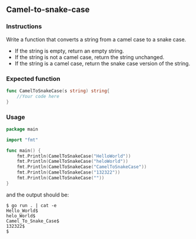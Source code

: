 ## Camel-to-snake-case 

### Instructions

Write a function that converts a string from a camel case to a snake case.
- If the string is empty, return an empty string.
- If the string is not a camel case, return the string unchanged.
- If the string is a camel case, return the snake case version of the string.

### Expected function 
```go
func CamelToSnakeCase(s string) string{
    //Your code here
}
```

### Usage 

```go
package main

import "fmt"

func main() {
    fmt.Println(CamelToSnakeCase("HelloWorld")) 
    fmt.Println(CamelToSnakeCase("heloWorld"))
    fmt.Println(CamelToSnakeCase("CamelToSnakeCase"))
    fmt.Println(CamelToSnakeCase("132322"))
    fmt.Println(CamelToSnakeCase(""))
}
```

and the output should be:

```console
$ go run . | cat -e
Hello_World$
helo_World$
Camel_To_Snake_Case$
132322$
$
```


